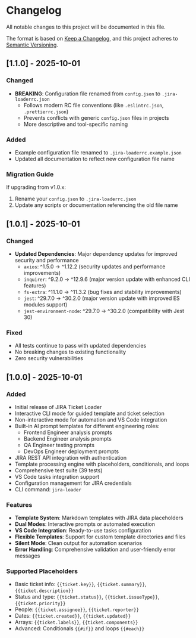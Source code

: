# Changelog

All notable changes to this project will be documented in this file.

The format is based on [Keep a Changelog](https://keepachangelog.com/en/1.0.0/),
and this project adheres to [Semantic Versioning](https://semver.org/spec/v2.0.0.html).

## [1.1.0] - 2025-10-01

### Changed
- **BREAKING**: Configuration file renamed from `config.json` to `.jira-loaderrc.json`
  - Follows modern RC file conventions (like `.eslintrc.json`, `.prettierrc.json`)
  - Prevents conflicts with generic `config.json` files in projects
  - More descriptive and tool-specific naming

### Added
- Example configuration file renamed to `.jira-loaderrc.example.json`
- Updated all documentation to reflect new configuration file name

### Migration Guide
If upgrading from v1.0.x:
1. Rename your `config.json` to `.jira-loaderrc.json`
2. Update any scripts or documentation referencing the old file name

## [1.0.1] - 2025-10-01

### Changed
- **Updated Dependencies**: Major dependency updates for improved security and performance
  - `axios`: ^1.5.0 → ^1.12.2 (security updates and performance improvements)
  - `inquirer`: ^9.2.0 → ^12.9.6 (major version update with enhanced CLI features)
  - `fs-extra`: ^11.1.0 → ^11.3.2 (bug fixes and stability improvements)
  - `jest`: ^29.7.0 → ^30.2.0 (major version update with improved ES modules support)
  - `jest-environment-node`: ^29.7.0 → ^30.2.0 (compatibility with Jest 30)

### Fixed
- All tests continue to pass with updated dependencies
- No breaking changes to existing functionality
- Zero security vulnerabilities

## [1.0.0] - 2025-10-01

### Added
- Initial release of JIRA Ticket Loader
- Interactive CLI mode for guided template and ticket selection
- Non-interactive mode for automation and VS Code integration
- Built-in AI prompt templates for different engineering roles:
  - Frontend Engineer analysis prompts
  - Backend Engineer analysis prompts
  - QA Engineer testing prompts
  - DevOps Engineer deployment prompts
- JIRA REST API integration with authentication
- Template processing engine with placeholders, conditionals, and loops
- Comprehensive test suite (39 tests)
- VS Code tasks integration support
- Configuration management for JIRA credentials
- CLI command: `jira-loader`

### Features
- **Template System**: Markdown templates with JIRA data placeholders
- **Dual Modes**: Interactive prompts or automated execution
- **VS Code Integration**: Ready-to-use tasks configuration
- **Flexible Templates**: Support for custom template directories and files
- **Silent Mode**: Clean output for automation scenarios
- **Error Handling**: Comprehensive validation and user-friendly error messages

### Supported Placeholders
- Basic ticket info: `{{ticket.key}}`, `{{ticket.summary}}`, `{{ticket.description}}`
- Status and type: `{{ticket.status}}`, `{{ticket.issueType}}`, `{{ticket.priority}}`
- People: `{{ticket.assignee}}`, `{{ticket.reporter}}`
- Dates: `{{ticket.created}}`, `{{ticket.updated}}`
- Arrays: `{{ticket.labels}}`, `{{ticket.components}}`
- Advanced: Conditionals `{{#if}}` and loops `{{#each}}`